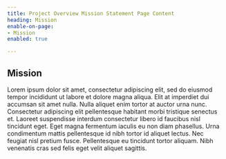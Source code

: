 ```yaml
---
title: Project Overview Mission Statement Page Content
heading: Mission
enable-on-page:
- Mission
enabled: true

---
```

## Mission

Lorem ipsum dolor sit amet, consectetur adipiscing elit, sed do eiusmod tempor incididunt ut labore et dolore magna aliqua. Elit at imperdiet dui accumsan sit amet nulla. Nulla aliquet enim tortor at auctor urna nunc. Consectetur adipiscing elit pellentesque habitant morbi tristique senectus et. Laoreet suspendisse interdum consectetur libero id faucibus nisl tincidunt eget. Eget magna fermentum iaculis eu non diam phasellus. Urna condimentum mattis pellentesque id nibh tortor id aliquet lectus. Nec feugiat nisl pretium fusce. Pellentesque eu tincidunt tortor aliquam. Nibh venenatis cras sed felis eget velit aliquet sagittis.